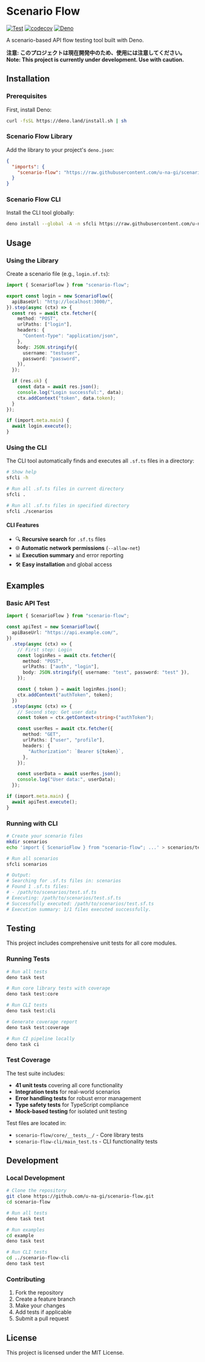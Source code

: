 # Scenario Flow

[![Test](https://github.com/u-na-gi/scenario-flow/actions/workflows/test.yml/badge.svg)](https://github.com/u-na-gi/scenario-flow/actions/workflows/test.yml)
[![codecov](https://codecov.io/gh/u-na-gi/scenario-flow/branch/main/graph/badge.svg)](https://codecov.io/gh/u-na-gi/scenario-flow)
[![Deno](https://img.shields.io/badge/deno-1.40+-blue.svg)](https://deno.land/)

A scenario-based API flow testing tool built with Deno.

**注意: このプロジェクトは現在開発中のため、使用には注意してください。**\
**Note: This project is currently under development. Use with caution.**

## Installation

### Prerequisites

First, install Deno:

```bash
curl -fsSL https://deno.land/install.sh | sh
```

### Scenario Flow Library

Add the library to your project's `deno.json`:

```json
{
  "imports": {
    "scenario-flow": "https://raw.githubusercontent.com/u-na-gi/scenario-flow/main/scenario-flow/mod.ts"
  }
}
```

### Scenario Flow CLI

Install the CLI tool globally:

```bash
deno install --global -A -n sfcli https://raw.githubusercontent.com/u-na-gi/scenario-flow/main/scenario-flow-cli/main.ts
```

## Usage

### Using the Library

Create a scenario file (e.g., `login.sf.ts`):

```typescript
import { ScenarioFlow } from "scenario-flow";

export const login = new ScenarioFlow({
  apiBaseUrl: "http://localhost:3000/",
}).step(async (ctx) => {
  const res = await ctx.fetcher({
    method: "POST",
    urlPaths: ["login"],
    headers: {
      "Content-Type": "application/json",
    },
    body: JSON.stringify({
      username: "testuser",
      password: "password",
    }),
  });

  if (res.ok) {
    const data = await res.json();
    console.log("Login successful:", data);
    ctx.addContext("token", data.token);
  }
});

if (import.meta.main) {
  await login.execute();
}
```

### Using the CLI

The CLI tool automatically finds and executes all `.sf.ts` files in a directory:

```bash
# Show help
sfcli -h

# Run all .sf.ts files in current directory
sfcli .

# Run all .sf.ts files in specified directory
sfcli ./scenarios
```

#### CLI Features

- 🔍 **Recursive search** for `.sf.ts` files
- 🌐 **Automatic network permissions** (`--allow-net`)
- 📊 **Execution summary** and error reporting
- 🛠️ **Easy installation** and global access

## Examples

### Basic API Test

```typescript
import { ScenarioFlow } from "scenario-flow";

const apiTest = new ScenarioFlow({
  apiBaseUrl: "https://api.example.com/",
})
  .step(async (ctx) => {
    // First step: Login
    const loginRes = await ctx.fetcher({
      method: "POST",
      urlPaths: ["auth", "login"],
      body: JSON.stringify({ username: "test", password: "test" }),
    });

    const { token } = await loginRes.json();
    ctx.addContext("authToken", token);
  })
  .step(async (ctx) => {
    // Second step: Get user data
    const token = ctx.getContext<string>("authToken");

    const userRes = await ctx.fetcher({
      method: "GET",
      urlPaths: ["user", "profile"],
      headers: {
        "Authorization": `Bearer ${token}`,
      },
    });

    const userData = await userRes.json();
    console.log("User data:", userData);
  });

if (import.meta.main) {
  await apiTest.execute();
}
```

### Running with CLI

```bash
# Create your scenario files
mkdir scenarios
echo 'import { ScenarioFlow } from "scenario-flow"; ...' > scenarios/test.sf.ts

# Run all scenarios
sfcli scenarios

# Output:
# Searching for .sf.ts files in: scenarios
# Found 1 .sf.ts files:
# - /path/to/scenarios/test.sf.ts
# Executing: /path/to/scenarios/test.sf.ts
# Successfully executed: /path/to/scenarios/test.sf.ts
# Execution summary: 1/1 files executed successfully.
```

## Testing

This project includes comprehensive unit tests for all core modules.

### Running Tests

```bash
# Run all tests
deno task test

# Run core library tests with coverage
deno task test:core

# Run CLI tests
deno task test:cli

# Generate coverage report
deno task test:coverage

# Run CI pipeline locally
deno task ci
```

### Test Coverage

The test suite includes:

- **41 unit tests** covering all core functionality
- **Integration tests** for real-world scenarios
- **Error handling tests** for robust error management
- **Type safety tests** for TypeScript compliance
- **Mock-based testing** for isolated unit testing

Test files are located in:

- `scenario-flow/core/__tests__/` - Core library tests
- `scenario-flow-cli/main_test.ts` - CLI functionality tests

## Development

### Local Development

```bash
# Clone the repository
git clone https://github.com/u-na-gi/scenario-flow.git
cd scenario-flow

# Run all tests
deno task test

# Run examples
cd example
deno task test

# Run CLI tests
cd ../scenario-flow-cli
deno task test
```

### Contributing

1. Fork the repository
2. Create a feature branch
3. Make your changes
4. Add tests if applicable
5. Submit a pull request

## License

This project is licensed under the MIT License.
